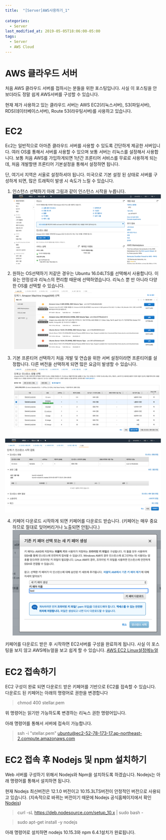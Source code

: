 ```yaml
---
title:  "[Server]AWS사용하기_1"

categories:
  - Server
last_modified_at: 2019-05-05T18:06:00-05:00
tags:
  - Server
  - AWS Cloud
---
```


# AWS 클라우드 서버
처음 AWS 클라우드 서버를 접하시는 분들을 위한 포스팅입니다. 사실 이 포스팅을 안보더라도 정말 쉽게 AWS서버를 구성할 수 있습니다.

현재 제가 사용하고 있는 클라우드 서버는 AWS EC2(리눅스서버), S3(파일서버), RDS(데이터베이스서버), Route 53(라우팅서버)를 사용하고 있습니다.

# EC2
Ec2는 일반적으로 아마존 클라우드 서버를 사용할 수 있도록 간단하게 제공한 서버입니다. 여러 OS를 통해서 서버를 사용할 수 있으며 보통 서버는 리눅스를 설정해서 사용합니다. 보통 처음 AWS를 가입하게되면 1년간 프론티어 서비스를 무료로 사용하게 되는데, 처음 개발할땐 프론티어 기본설정을 통해서 설정하면 됩니다.

단, 여기서 지역은 서울로 설정하셔야 됩니다. 미국으로 기본 설정 된 상태로 서버를 구성하게 되면, 많은 트래픽이 발생 시 속도가 느릴 수 있습니다.  

1. 인스턴스 선택하기
아래 그림과 같이 인스턴스 시작을 누릅니다.
![Image Alt 텍스트](/assets/img/ec_1.png)

2. 원하는 OS선택하기
저같은 경우는 Ubuntu 16.04LTS를 선택해서 사용합니다. 이유는 안정성과 리눅스의 편리함 때문에 선택하였습니다. 리눅스 뿐 만 아니라 다양한 OS를 선택할 수 있습니다.
![Image Alt 텍스트](/assets/img/ec_2.png)

3. 기본 프론티어 선택하기
처음 개발 및 연습을 위한 서버 설정이라면 프론티어를 설정합니다. 다른 버전을 선택하게 되면 많은 요금이 발생할 수 있습니다.
![Image Alt 텍스트](/assets/img/ec_3.png)

![Image Alt 텍스트](/assets/img/ec_4.png)

4. 키페어 다운로드
시작하게 되면 키페어를 다운로드 받습니다. (키페어는 매우 중요하므로 절대로 잊어버리거나 노출되면 안됩니다.)
![Image Alt 텍스트](/assets/img/ec_5.png)

키페어를 다운로드 받은 후 시작하면 EC2서버를 구성을 완료하게 됩니다.
사실 이 포스팅을 보지 않고 AWS메뉴얼을 보고 쉽게 할 수 있습니다.
[AWS EC2 Linux설정메뉴얼](https://docs.aws.amazon.com/ko_kr/AWSEC2/latest/UserGuide/EC2_GetStarted.html)

# EC2 접속하기
EC2 구성이 완료 되면 다운로드 받은 키페어를 기반으로 EC2를 접속할 수 있습니다.
다운로드 된 키페어는 아래의 명령어로 권한을 변경합니다

> chmod 400 stellar.pem

위 명령어는 읽기만 가능하도록 변경하는 리눅스 권한 명령어입니다.

아래 명령어를 통해서 서버에 접속이 가능합니다.

> ssh -i "stellar.pem" ubuntu@ec2-52-78-173-17.ap-northeast-2.compute.amazonaws.com

# EC2 접속 후 Nodejs 및 npm 설치하기

Web 서버를 구성하기 위해서 Nodejs와 Npm을 설치하도록 하겠습니다.
Nodejs는 아래 명령어를 통해서 설치하면 됩니다.

현재 Nodejs 최신버전은 12.1.0 버전이고 10.15.3LTS버전이 안정적인 버전으로 사용되고 있습니다.
(지속적으로 바뀌는 버전이기 때문에 Nodejs 공식홈페이지에서 확인 [Nodejs](https://nodejs.org/ko/))

> curl -sL https://deb.nodesource.com/setup_10.x | sudo bash -

> sudo apt-get install -y nodejs

아래 명령어로 설치하면 nodejs 10.15.3와 npm 6.4.1설치가 완료됩니다.
